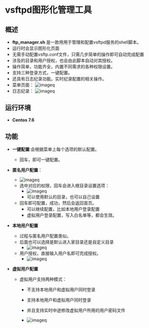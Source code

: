 # vsftpd图形化管理工具

## 概述

*   **ftp\_manager.sh** 是一款用用于管理和配置vsftpd服务的shell脚本。
*   运行时会显示图形化页面
*   无需手动配置vsftp.conf文件，只需几步简单的操作即可自动完成配置
*   涉及的目录和用户授权，也会由此脚本自动对其授权。
*   操作简单，功能齐全，内置不同需求的各种权限设置。
*   支持三种登录方式，一键配置。
*   还具有日志纪录功能。实时纪录配置的相关操作。
*   菜单页面：
    ![imageq](https://xingqiu-tuchuang-1256524210.cos.ap-shanghai.myqcloud.com/3029image1.png)
*   日志纪录：
    ![imageq](https://xingqiu-tuchuang-1256524210.cos.ap-shanghai.myqcloud.com/3029image2.png)

## 运行环境

*   **Centos 7.6**

## 功能

*   **一键配置**:会根据菜单上每个选项的默认配置。

    *   回车，即可一键配置。

*   **匿名用户配置**：

    *   ![imageq](https://xingqiu-tuchuang-1256524210.cos.ap-shanghai.myqcloud.com/3029image3.png)
    *   选中对应的权限，回车会进入根目录设置选项：
        *   ![imageq](https://xingqiu-tuchuang-1256524210.cos.ap-shanghai.myqcloud.com/3029image4.png)
        *   可以使用默认的目录，也可以自己设置
    *   回车即可配置，成功，然后会返回首页。
        *   可以继续配置，比如本地用户登录配置
        *   虚拟用户登录配置，写入白名单等，都会生效。

*   **本地用户配置**

    *   过程与匿名用户配置类似。
    *   后面也可以选择是默认进入家目录还是自定义目录
        *   ![imageq](https://xingqiu-tuchuang-1256524210.cos.ap-shanghai.myqcloud.com/3029image5.png)
    *   用户授权，直接输入用户名即可完成授权。
        *   ![imageq](https://xingqiu-tuchuang-1256524210.cos.ap-shanghai.myqcloud.com/3029image6.png)

*   **虚拟用户配置**

    *   虚拟用户支持两种模式：
        *   不支持本地用户和虚拟用户同时登录

        *   支持本地用户和虚拟用户同时登录

        *   并且支持实时中途修改虚拟用户所用的用户密码文件

        *   ![imageq](https://xingqiu-tuchuang-1256524210.cos.ap-shanghai.myqcloud.com/3029image7.png)

